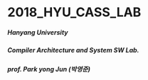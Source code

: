 # 2018_HYU_CASS_LAB  
##### Hanyang University 
##### Compiler Architecture and System SW Lab.
##### prof. Park yong Jun (박영준)
